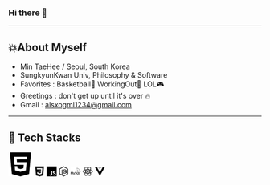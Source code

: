### Hi there 👋

---
## 💥About Myself
- Min TaeHee / Seoul, South Korea
- SungkyunKwan Univ, Philosophy & Software
- Favorites : Basketball🏀 WorkingOut💪 LOL🎮
- Greetings : don't get up until it's over :fire:
- Gmail : alsxogml1234@gmail.com


---
## 🎨 Tech Stacks
<img src='html.svg' >
<img src='css.svg' style='background-color:#1572B6; width:20px;'>
<img src='javascript.svg' style='background-color:#F7DF1E; width:20px;'>
<img src='node.svg' style='background-color:#339933; width:20px;'>
<img src='mysql.svg' style='background-color:#4479A1; width:20px;'>
<img src='react.svg' style='background-color:#61DAFB; width:20px;'>
<img src='vue.svg' style='background-color:#4FC08D; width:20px;'>





<!-- 
**DaeGul2/DaeGul2** is a ✨ _special_ ✨ repository because its `README.md` (this file) appears on your GitHub profile.

Here are some ideas to get you started:

- 🔭 I’m currently working on ...
- 🌱 I’m currently learning ...
- 👯 I’m looking to collaborate on ...
- 🤔 I’m looking for help with ...
- 💬 Ask me about ...
- 📫 How to reach me: ...
- 😄 Pronouns: ...
- ⚡ Fun fact: ... -->

